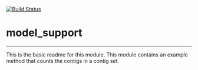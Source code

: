 [![Build Status](https://travis-ci.org/chenry/model_support.svg?branch=master)](https://travis-ci.org/chenry/model_support)

# model_support
---

This is the basic readme for this module. This module contains an example method that counts the contigs in a contig set.